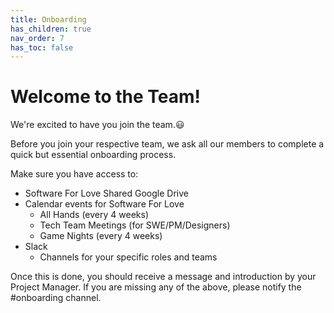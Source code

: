 ```yaml
---
title: Onboarding
has_children: true
nav_order: 7
has_toc: false
---
```


# Welcome to the Team!

We're excited to have you join the team.:smiley:

Before you join your respective team, we ask all our members to complete a quick but essential onboarding process.

Make sure you have access to:

-   Software For Love Shared Google Drive
-   Calendar events for Software For Love
    -   All Hands (every 4 weeks)
    -   Tech Team Meetings (for SWE/PM/Designers)
    -   Game Nights (every 4 weeks)
-   Slack
    -   Channels for your specific roles and teams

Once this is done, you should receive a message and introduction by your Project Manager. If you are missing any of the above, please notify the #onboarding channel.